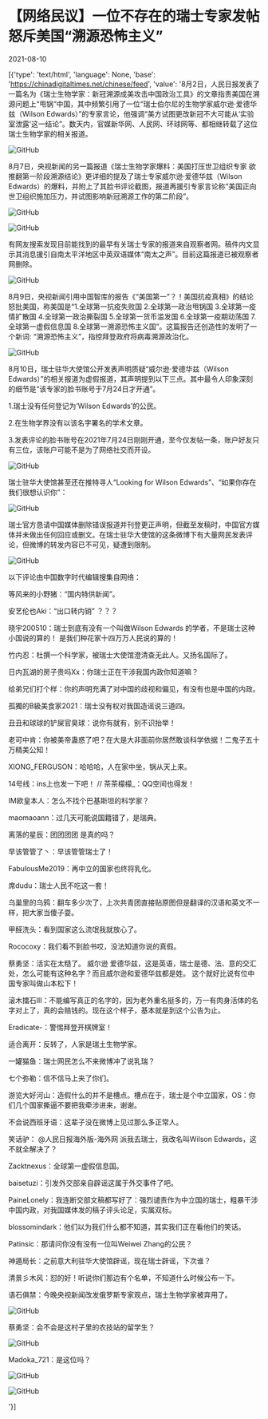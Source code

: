 # 【网络民议】一位不存在的瑞士专家发帖怒斥美国“溯源恐怖主义”

2021-08-10

[{'type': 'text/html', 'language': None, 'base': 'https://chinadigitaltimes.net/chinese/feed', 'value': '8月2日，人民日报发表了一篇名为《瑞士生物学家：新冠溯源成美攻击中国政治工具》的文章指责美国在溯源问题上“甩锅”中国，其中频繁引用了一位“瑞士伯尔尼的生物学家威尔逊·爱德华兹（Wilson Edwards）”的专家言论，他强调“美方试图更改新冠不大可能从‘实验室泄露’这一结论”。数天内，官媒新华网、人民网、环球网等、都相继转载了这位瑞士生物学家的相关报道。

![GitHub](https://chinadigitaltimes.net/chinese/files/2021/08/image-1628628032006.png)

8月7日，央视新闻的另一篇报道《瑞士生物学家爆料：美国打压世卫组织专家 欲推翻第一阶段溯源结论》更详细的提及了瑞士专家威尔逊·爱德华兹（Wilson Edwards）的爆料，并附上了其脸书评论截图，报道再援引专家言论称“美国正向世卫组织施加压力，并试图影响新冠溯源工作的第二阶段”。

![GitHub](https://chinadigitaltimes.net/chinese/files/2021/08/image-1628628411683.png)

![GitHub](https://chinadigitaltimes.net/chinese/files/2021/08/image-1628628425553.png)

有网友搜索发现目前能找到的最早有关瑞士专家的报道来自观察者网。稿件内文显示其消息援引自南太平洋地区中英双语媒体“南太之声”。目前这篇报道已被观察者网删除。

![GitHub](https://chinadigitaltimes.net/chinese/files/2021/08/image-1628631271463.png)

8月9日，央视新闻引用中国智库的报告《“美国第一”？！美国抗疫真相》的结论怒批美国，称美国是“1.全球第一抗疫失败国 2.全球第一政治甩锅国 3.全球第一疫情扩散国 4.全球第一政治撕裂国 5.全球第一货币滥发国 6.全球第一疫期动荡国 7.全球第一虚假信息国 8.全球第一溯源恐怖主义国”。这篇报告还创造性的发明了一个新词: “溯源恐怖主义”，指控拜登政府将病毒溯源政治化。



![GitHub](https://chinadigitaltimes.net/chinese/files/2021/08/image-1628629186708.png)

8月10日，瑞士驻华大使馆公开发表声明质疑“威尔逊·爱德华兹（Wilson Edwards）”的相关报道为虚假报道，其声明提到以下三点。其中最令人印象深刻的细节是“该专家的脸书账号于7月24日才开通”。



1.瑞士没有任何登记为‘Wilson Edwards’的公民。

2.在生物学界没有以该名字署名的学术文章。

3.发表评论的脸书账号在2021年7月24日刚刚开通，至今仅发帖一条，账户好友只有三位，该账户可能不是为了网络社交而开设。



![GitHub](https://chinadigitaltimes.net/chinese/files/2021/08/image-1628629059464.png)

瑞士驻华大使馆甚至还在推特寻人“Looking for Wilson Edwards”、“如果你存在我们很想认识你”：

![GitHub](https://chinadigitaltimes.net/chinese/files/2021/08/image-1628630556425.png)

瑞士官方恳请中国媒体删除错误报道并刊登更正声明，但截至发稿时，中国官方媒体并未做出任何回应或删文。在瑞士驻华大使馆的这条微博下有大量网民发表评论，但微博的转发内容已不可见，疑遭到限制。

![GitHub](https://chinadigitaltimes.net/chinese/files/2021/08/image-1628629492934.png)

以下评论由中国数字时代编辑搜集自网络：



等风来的小野猪：“国内特供新闻”。

安艺伦也Aki：“出口转内销” ？？？

晓宇200510：瑞士到底有没有一个叫做Wilson Edwards 的学者，不是瑞士这种小国说的算的！ 是我们种花家十四万万人民说的算的！

竹内忍：杜撰一个科学家，被瑞士大使馆澄清查无此人。又扬名国际了。

日内瓦湖的房子贵吗Xx：你瑞士正在干涉我国内政你知道嘛？

给弟兄们打个样：你的声明充满了对中国的歧视和偏见，有没有也是中国的内政。

孤獨的B級美食家2021：瑞士没有权对我国造谣说三道四。

丑丑和球球的铲屎官臭球：说你有就有，别不识抬举！

老可中肯：你被美帝蛊惑了吧？在大是大非面前你居然敢谈科学依据！二鬼子五十万精美公知！

XIONG_FERGUSON：哈哈哈，人在家中坐，锅从天上来。

14号线：ins上也发一下吧！ //  茶茶檬檬_：QQ空间也得发！

IM欧皇本人：怎么不找个巴基斯坦的科学家？

maomaoann：过几天可能说国籍错了，是瑞典。

离落的星辰：团团团团 是真的吗？

早该管管了丶：早该管管瑞士了！

FabulousMe2019：再中立的国家也终将乳化。

席dudu：瑞士人民不吃这一套！

乌巢里的乌鸦：翻车多少次了，上次共青团直接贴原图但是翻译的汉语和英文不一样，把大家当傻子耍。

甲醛洗头：看到国家这么流氓我就放心了。

Rococoxy：我们看不到脸书哎，没法知道你说的真假。

蔡勇坚：活实在太糙了。 威尔逊 爱德华兹，这是英语，瑞士是德、法、意的交汇处，怎么可能有这种名字？而且威尔逊和爱德华兹都是姓。 这个就好比说有位中国专家叫做山本松下！

滚木擂石III：不能编写真正的名字的，因为老外重名挺多的，万一有肉身活体的名字对上了，真的会赔钱的。现在这个样子，基本就是到这个公告为止。

Eradicate-：警惕拜登开棋牌室！

适合离开：反转了，人家是瑞土生物学家。

一罐猫鱼：瑞士网民怎么不来微博冲了说乳瑞？

七个弥勒：信不信马上夹了你们。

游览大好河山：造假什么的并不是槽点。槽点在于，瑞士是个中立国家，OS：你们几个国家撕逼不要把我牵涉进来，谢谢。

不会说西班牙语：这辈子没在微博上见过那么多正常人。

笑话驴： @人民日报海外版-海外网 派我去瑞士，我改名叫Wilson Edwards，这不就全解决了？

Zacktnexus：全球第一虚假信息国。

baisetuzi：引发外交部亲自辟谣这属于外交事件了吧。

PaineLonely：我连断交部文稿都写好了：强烈谴责作为中立国的瑞士，粗暴干涉中国内政，对我国媒体发的稿子评头论足，实属双标。

blossomindark：他们以为我们什么都不知道，其实我们正在看他们的笑话。

Patinsic：那请问你没有没有一位叫Weiwei Zhang的公民？

神遁局长：之前意大利驻华大使馆辟谣，现在瑞士辟谣，下次谁？

清景彡木风：怼的好！听说你们那边有个名单，不知道什么时候公布一下。





语石俱禁：今晚央视新闻改发俄罗斯专家观点，瑞士生物学家被弃用了。

![GitHub](https://chinadigitaltimes.net/chinese/files/2021/08/image-1628630976039.png)

蔡勇坚：会不会是这村子里的农技站的留学生？

![GitHub](https://chinadigitaltimes.net/chinese/files/2021/08/image-1628631040431.png)

Madoka_721：是这位吗？

![GitHub](https://chinadigitaltimes.net/chinese/files/2021/08/image-1628630640747.png)

![GitHub](https://chinadigitaltimes.net/chinese/files/2021/08/image-1628630775003.png)

'}]